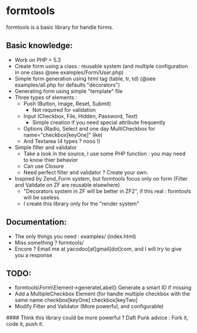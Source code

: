 formtools
=========
formtools is a basic library for handle forms.

Basic knowledge:
----------------
- Work on PHP > 5.3
- Create form using a class : reusable system (and multiple configuration in one class @see examples/Form/User.php)
- Simple form generation using html tag (table, tr, td) (@see examples/all.php for defaults "decorators")
- Generating form using simple "template" file
- Three types of elements :
	- Push (Button, Image, Reset, Submit)
		- Not required for validation
	- Input (Checkbox, File, Hidden, Password, Text)
		- Simple creation if you need special attribute frequently
	- Options (Radio, Select and one day MultiCheckbox for name="checkbox[keyOne]" like)
	- And Textarea (4 types ? nooo !)
- Simple filter and validator
	- Take a look in the source, I use some PHP function : you may need to know thier behavior
	- Can use Closure
	- Need perfect filter and validator ? Create your own.
- Inspired by Zend_Form system, but formtools focus only on form (Filter and Validate on ZF are reusable elsewhere)
	- "Decorators system in ZF will be better in ZF2", if this real : formtools will be useless
	- I create this library only for the "render system"

Documentation:
--------------
- The only things you need : examples/ (index.html)
- Miss something ? formtools/
- Encore ? Email me at yacodoo[at]gmail[dot]com, and I will try to give you a response 

TODO:
-----
- formtools\Form\Element->generateLabel() Generate a smart ID if missing 
- Add a MultipleCheckbox Element (for handle multiple checkbox with the same name checkbox[keyOne] checkbox[keyTwo]
- Modify Filter and Validator (More powerful, and configurable)


#### Think this library could be more powerful ? 
Daft Punk advice : Fork it, code it, push it.
